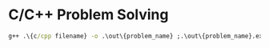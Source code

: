 # C/C++ Problem Solving 

```cmd
g++ .\{c/cpp filename} -o .\out\{problem_name} ;.\out\{problem_name}.exe
```